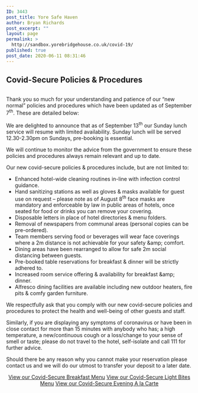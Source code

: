 ```yaml
---
ID: 3443
post_title: Yore Safe Haven
author: Bryan Richards
post_excerpt: ""
layout: page
permalink: >
  http://sandbox.yorebridgehouse.co.uk/covid-19/
published: true
post_date: 2020-06-11 08:31:46
---
```

<div class="section-title section-title-followed-by-content covid-head">
<h2 id="good-to-go">Covid-Secure Policies &amp; Procedures</h2>
<p class="good-to-go"><a href="https://www.yorebridgehouse.co.uk/downloads/Good-To-Go-certificate.pdf"><img src="https://www.yorebridgehouse.co.uk/wp-content/uploads/2018/12/good_to_go_certificate.jpg" alt=""></a></p>
</div>
Thank you so much for your understanding and patience of our “new normal” policies and procedures which have been updated as of  September 7<sup>th</sup>. These are detailed below:

We are delighted to announce that as of September 13<sup>th</sup> our Sunday lunch service will resume with limited availability. Sunday lunch will be served 12.30-2.30pm on Sundays, pre-booking is essential. 

We will continue to monitor the advice from the government to ensure these policies and procedures always remain relevant and up to date.

Our new covid-secure policies &amp; procedures include, but are not limited to:
<ul class="bulet">
 	<li>Enhanced hotel-wide cleaning routines in-line with infection control guidance.</li>
 	<li>Hand sanitizing stations as well as gloves &amp; masks available for guest use on request – please note as of August 8<sup>th</sup> face masks are mandatory and enforceable by law in public areas of hotels, once seated for food or drinks you can remove your covering.</li>
 	<li>Disposable letters in place of hotel directories &amp; menu folders.</li>
 	<li>Removal of newspapers from communal areas (personal copies can be pre-ordered).</li>
 	<li>Team members serving food or beverages will wear face coverings where a 2m distance is not achievable for your safety &amp;amp; comfort.</li>
 	<li>Dining areas have been rearranged to allow for safe 2m social distancing between guests.</li>
 	<li>Pre-booked table reservations for breakfast &amp; dinner will be strictly adhered to.</li>
 	<li>Increased room service offering &amp; availability for breakfast &amp;amp; dinner.</li>
 	<li>Alfresco dining facilities are available including new outdoor heaters, fire pits &amp; comfy garden furniture.</li>
 </ul>
We respectfully ask that you comply with our new covid-secure policies and procedures to protect the health and well-being of other guests and staff. 

Similarly, if you are displaying any symptoms of coronavirus or have been in close contact for more than 15 minutes with anybody who has; a high temperature, a new/continuous cough or a loss/change to your sense of smell or taste; please do not travel to the hotel, self-isolate and call 111 for further advice.

Should there be any reason why you cannot make your reservation please contact us and we will do our utmost to transfer your deposit to a later date.


<p id="sample-menu" style="text-align: center;" >
<a class="button bf_menu" href="/breakfast-menu/">View our Covid-Secure Breakfast Menu</a> 
<a class="button lb_menu" href="/light-bites/">View our Covid-Secure Light Bites Menu</a>
<a class="button eac_menu" href="/evening-carte/">View our Covid-Secure Evening A la Carte</a></p>